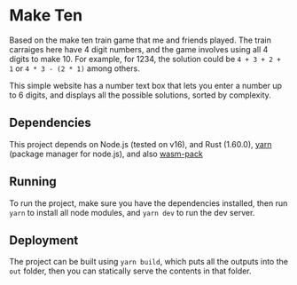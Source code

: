 # Make Ten

Based on the make ten train game that me and friends played. The train carraiges here have 4 digit numbers, and the game involves using all 4 digits to make 10. For example, for 1234, the solution could be `4 + 3 + 2 + 1` or `4 * 3 - (2 * 1)` among others.

This simple website has a number text box that lets you enter a number up to 6 digits, and displays all the possible solutions, sorted by complexity.

## Dependencies
This project depends on Node.js (tested on v16), and Rust (1.60.0), [yarn](https://github.com/yarnpkg/yarn) (package manager for node.js), and also  [wasm-pack](https://github.com/rustwasm/wasm-pack)

## Running
To run the project, make sure you have the dependencies installed, then run `yarn` to install all node modules, and `yarn dev` to run the dev server.

## Deployment
The project can be built using `yarn build`, which puts all the outputs into the `out` folder, then you can statically serve the contents in that folder.
